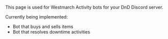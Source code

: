 This page is used for Westmarch Activity bots for your DnD Discord server.

Currently being implemented:
- Bot that buys and sells items
- Bot that resolves downtime activities
